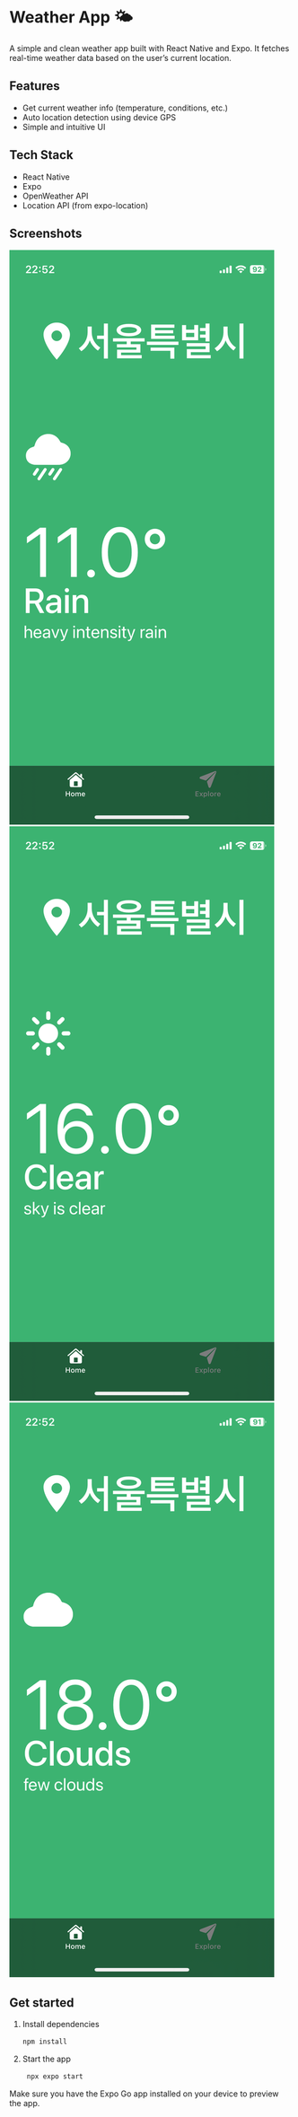 # Weather App 🌤️

A simple and clean weather app built with React Native and Expo.
It fetches real-time weather data based on the user’s current location.

## Features

-   Get current weather info (temperature, conditions, etc.)
-   Auto location detection using device GPS
-   Simple and intuitive UI

## Tech Stack

-   React Native
-   Expo
-   OpenWeather API
-   Location API (from expo-location)

## Screenshots

![Current Weather View](./assets/images/Screenshot-1.PNG)
![Current Weather View](./assets/images/Screenshot-2.PNG)
![Current Weather View](./assets/images/Screenshot-3.PNG)

## Get started

1. Install dependencies

    ```bash
    npm install
    ```

2. Start the app

    ```bash
     npx expo start
    ```

Make sure you have the Expo Go app installed on your device to preview the app.
